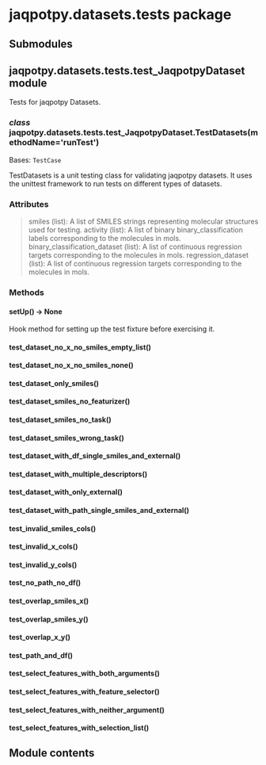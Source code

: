 # jaqpotpy.datasets.tests package

## Submodules

## jaqpotpy.datasets.tests.test_JaqpotpyDataset module

Tests for jaqpotpy Datasets.

### *class* jaqpotpy.datasets.tests.test_JaqpotpyDataset.TestDatasets(methodName='runTest')

Bases: `TestCase`

TestDatasets is a unit testing class for validating jaqpotpy datasets.
It uses the unittest framework to run tests on different types of datasets.

### Attributes

> smiles (list): A list of SMILES strings representing molecular structures used for testing.
> activity (list): A list of binary binary_classification labels corresponding to the molecules in mols.
> binary_classification_dataset (list): A list of continuous regression targets corresponding to the molecules in mols.
> regression_dataset (list): A list of continuous regression targets corresponding to the molecules in mols.

### Methods

#### setUp() → None

Hook method for setting up the test fixture before exercising it.

#### test_dataset_no_x_no_smiles_empty_list()

#### test_dataset_no_x_no_smiles_none()

#### test_dataset_only_smiles()

#### test_dataset_smiles_no_featurizer()

#### test_dataset_smiles_no_task()

#### test_dataset_smiles_wrong_task()

#### test_dataset_with_df_single_smiles_and_external()

#### test_dataset_with_multiple_descriptors()

#### test_dataset_with_only_external()

#### test_dataset_with_path_single_smiles_and_external()

#### test_invalid_smiles_cols()

#### test_invalid_x_cols()

#### test_invalid_y_cols()

#### test_no_path_no_df()

#### test_overlap_smiles_x()

#### test_overlap_smiles_y()

#### test_overlap_x_y()

#### test_path_and_df()

#### test_select_features_with_both_arguments()

#### test_select_features_with_feature_selector()

#### test_select_features_with_neither_argument()

#### test_select_features_with_selection_list()

## Module contents
